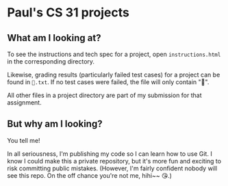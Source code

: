 # Paul's CS 31 projects

## What am I looking at?

To see the instructions and tech spec for a project, open `instructions.html` in the corresponding directory.

Likewise, grading results (particularly failed test cases) for a project can be found in `🗿.txt`. If no test cases were failed, the file will only contain "🤩".

All other files in a project directory are part of my submission for that assignment.

## But why am I looking?

You tell me!

In all seriousness, I'm publishing my code so I can learn how to use Git. I know I could make this a private repository, but it's more fun and exciting to risk committing public mistakes. (However, I'm fairly confident nobody will see this repo. On the off chance you're not me, hihi~~ 😘.)
